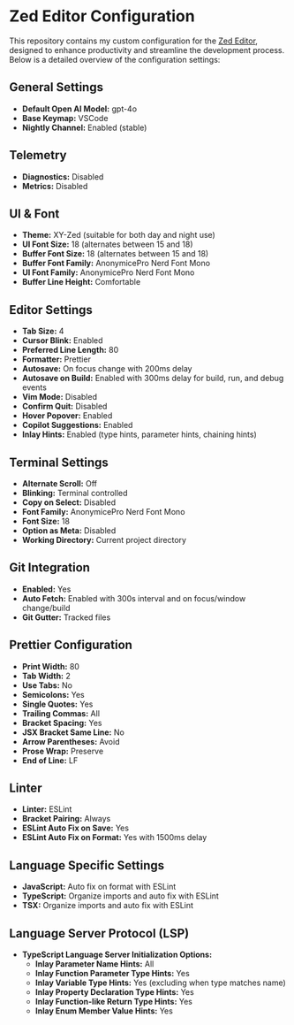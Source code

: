 # Zed Editor Configuration

This repository contains my custom configuration for the [Zed Editor](https://zed.dev), designed to enhance productivity and streamline the development process. Below is a detailed overview of the configuration settings:

## General Settings
- **Default Open AI Model:** gpt-4o
- **Base Keymap:** VSCode
- **Nightly Channel:** Enabled (stable)

## Telemetry
- **Diagnostics:** Disabled
- **Metrics:** Disabled

## UI & Font
- **Theme:** XY-Zed (suitable for both day and night use)
- **UI Font Size:** 18 (alternates between 15 and 18)
- **Buffer Font Size:** 18 (alternates between 15 and 18)
- **Buffer Font Family:** AnonymicePro Nerd Font Mono
- **UI Font Family:** AnonymicePro Nerd Font Mono
- **Buffer Line Height:** Comfortable

## Editor Settings
- **Tab Size:** 4
- **Cursor Blink:** Enabled
- **Preferred Line Length:** 80
- **Formatter:** Prettier
- **Autosave:** On focus change with 200ms delay
- **Autosave on Build:** Enabled with 300ms delay for build, run, and debug events
- **Vim Mode:** Disabled
- **Confirm Quit:** Disabled
- **Hover Popover:** Enabled
- **Copilot Suggestions:** Enabled
- **Inlay Hints:** Enabled (type hints, parameter hints, chaining hints)

## Terminal Settings
- **Alternate Scroll:** Off
- **Blinking:** Terminal controlled
- **Copy on Select:** Disabled
- **Font Family:** AnonymicePro Nerd Font Mono
- **Font Size:** 18
- **Option as Meta:** Disabled
- **Working Directory:** Current project directory

## Git Integration
- **Enabled:** Yes
- **Auto Fetch:** Enabled with 300s interval and on focus/window change/build
- **Git Gutter:** Tracked files

## Prettier Configuration
- **Print Width:** 80
- **Tab Width:** 2
- **Use Tabs:** No
- **Semicolons:** Yes
- **Single Quotes:** Yes
- **Trailing Commas:** All
- **Bracket Spacing:** Yes
- **JSX Bracket Same Line:** No
- **Arrow Parentheses:** Avoid
- **Prose Wrap:** Preserve
- **End of Line:** LF

## Linter
- **Linter:** ESLint
- **Bracket Pairing:** Always
- **ESLint Auto Fix on Save:** Yes
- **ESLint Auto Fix on Format:** Yes with 1500ms delay

## Language Specific Settings
- **JavaScript:** Auto fix on format with ESLint
- **TypeScript:** Organize imports and auto fix with ESLint
- **TSX:** Organize imports and auto fix with ESLint

## Language Server Protocol (LSP)
- **TypeScript Language Server Initialization Options:**
  - **Inlay Parameter Name Hints:** All
  - **Inlay Function Parameter Type Hints:** Yes
  - **Inlay Variable Type Hints:** Yes (excluding when type matches name)
  - **Inlay Property Declaration Type Hints:** Yes
  - **Inlay Function-like Return Type Hints:** Yes
  - **Inlay Enum Member Value Hints:** Yes
